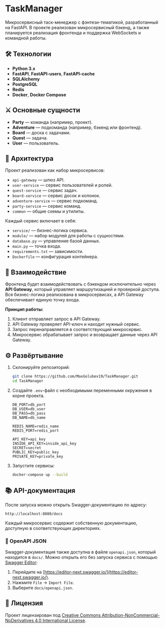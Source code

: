 # TaskManager

Микросервисный таск-менеджер с фэнтези-тематикой, разработанный на FastAPI. В проекте реализован микросервисный бэкенд, а также планируется реализация фронтенда и поддержка WebSockets и командной работы.

## 🛠 Технологии
- **Python 3.x**
- **FastAPI**, **FastAPI-users**, **FastAPI-cache**
- **SQLAlchemy**
- **PostgreSQL**
- **Redis**
- **Docker**, **Docker Compose**

## ⚔️ Основные сущности
- **Party** — команда (например, проект).
- **Adventure** — подкоманда (например, бэкенд или фронтенд).
- **Board** — доска с задачами.
- **Quest** — задача.
- **User** — пользователь.

## 🏰 Архитектура
Проект реализован как набор микросервисов:
- `api-gateway` — шлюз API.
- `user-service` — сервис пользователей и ролей.
- `quest-service` — сервис задач.
- `board-service` — сервис досок и колонок.
- `adventure-service` — сервис подкоманд.
- `party-service` — сервис команд.
- `common` — общие схемы и утилиты.

Каждый сервис включает в себя:
- `service/` — бизнес-логика сервиса.
- `module/` — набор модулей для работы с сущностями.
- `database.py` — управление базой данных.
- `main.py` — точка входа.
- `requirements.txt` — зависимости.
- `Dockerfile` — конфигурация контейнера.

## 🔗 Взаимодействие
Фронтенд будет взаимодействовать с бэкендом исключительно через **API Gateway**, который управляет маршрутизацией и проверкой доступа. Вся бизнес-логика реализована в микросервисах, а API Gateway обеспечивает единую точку входа.

**Принцип работы:**
1. Клиент отправляет запрос в API Gateway.
2. API Gateway проверяет API-ключ и находит нужный сервис.
3. Запрос перенаправляется в соответствующий микросервис.
4. Микросервис обрабатывает запрос и возвращает данные через API Gateway.

## ⚙️ Развёртывание
1. Склонируйте репозиторий:
   ```sh
   git clone https://github.com/MaxGolubev19/TaskManager.git
   cd TaskManager
   ```
2. Создайте `.env`-файл с необходимыми переменными окружения в корне проекта.
   ```
   DB_PORT=db_port
   DB_USER=db_user
   DB_PASS=db_pass
   DB_NAME=db_name
   
   REDIS_NAME=redis_name
   REDIS_PORT=redis_port
   
   API_KEY=api_key
   INSIDE_API_KEY=inside_api_key
   SECRET=secret
   PUBLIC_KEY=public_key
   PRIVATE_KEY=private_key
   ```
3. Запустите сервисы:
   ```sh
   docker-compose up --build
   ```

## 📚 API-документация
После запуска можно открыть Swagger-документацию по адресу:
```
http://localhost:8080/docs
```

Каждый микросервис содержит собственную документацию, доступную в соответствующих директориях.

### 📄 OpenAPI JSON
Swagger-документация также доступна в файле `openapi.json`, который находится в `docs/`. Можно открыть его без запуска сервиса с помощью [Swagger Editor](https://editor-next.swagger.io/):
1. Перейдите на [https://editor-next.swagger.io/](https://editor-next.swagger.io/).
2. Нажмите `File` → `Import File`.
3. Выберите `docs/openapi.json`.

## 📜 Лицензия
Проект лицензирован под [Creative Commons Attribution-NonCommercial-NoDerivatives 4.0 International License](http://creativecommons.org/licenses/by-nc-nd/4.0/).
